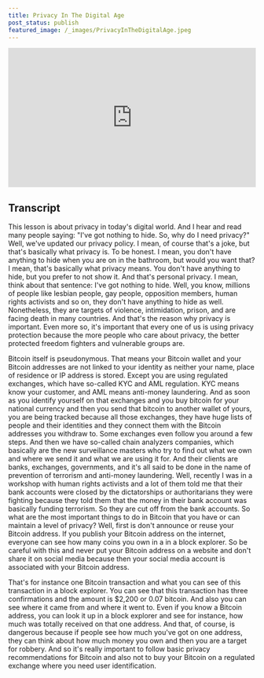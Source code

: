 ```yaml
---
title: Privacy In The Digital Age
post_status: publish
featured_image: /_images/PrivacyInTheDigitalAge.jpeg
---
```


<div style="padding:56.25% 0 0 0;position:relative;"><iframe src="https://player.vimeo.com/video/847600444?badge=0&amp;autopause=0&amp;player_id=0&amp;app_id=58479" frameborder="0" allow="autoplay; fullscreen; picture-in-picture" allowfullscreen style="position:absolute;top:0;left:0;width:100%;height:100%;" title="038 Privacy In The Digital Age"></iframe></div>

<div style="margin-bottom:30px;"></div>

## Transcript

This lesson is about privacy in today's digital world. And I hear and read many people saying: "I've got nothing to hide. So, why do I need privacy?" Well, we've updated our privacy policy. I mean, of course that's a joke, but that's basically what privacy is. To be honest. I mean, you don't have anything to hide when you are on in the bathroom, but would you want that? I mean, that's basically what privacy means. You don't have anything to hide, but you prefer to not show it. And that's personal privacy. I mean, think about that sentence: I've got nothing to hide. Well, you know, millions of people like lesbian people, gay people, opposition members, human rights activists and so on, they don't have anything to hide as well. Nonetheless, they are targets of violence, intimidation, prison, and are facing death in many countries. And that's the reason why privacy is important. Even more so, it's important that every one of us is using privacy protection because the more people who care about privacy, the better protected freedom fighters and vulnerable groups are. 

Bitcoin itself is pseudonymous. That means your Bitcoin wallet and your Bitcoin addresses are not linked to your identity as neither your name, place of residence or IP address is stored. Except you are using regulated exchanges, which have so-called KYC and AML regulation. KYC means know your customer, and AML means anti-money laundering. And as soon as you identify yourself on that exchanges and you buy bitcoin for your national currency and then you send that bitcoin to another wallet of yours, you are being tracked because all those exchanges, they have huge lists of people and their identities and they connect them with the Bitcoin addresses you withdraw to. Some exchanges even follow you around a few steps. And then we have so-called chain analyzers companies, which basically are the new surveillance masters who try to find out what we own and where we send it and what we are using it for. And their clients are banks, exchanges, governments, and it's all said to be done in the name of prevention of terrorism and anti-money laundering. Well, recently I was in a workshop with human rights activists and a lot of them told me that their bank accounts were closed by the dictatorships or authoritarians they were fighting because they told them that the money in their bank account was basically funding terrorism. So they are cut off from the bank accounts. So what are the most important things to do in Bitcoin that you have or can maintain a level of privacy? Well, first is don't announce or reuse your Bitcoin address. If you publish your Bitcoin address on the internet, everyone can see how many coins you own in a in a block explorer. So be careful with this and never put your Bitcoin address on a website and don't share it on social media because then your social media account is associated with your Bitcoin address. 

That's for instance one Bitcoin transaction and what you can see of this transaction in a block explorer. You can see that this transaction has three confirmations and the amount is $2,200 or 0.07 bitcoin. And also you can see where it came from and where it went to. Even if you know a Bitcoin address, you can look it up in a block explorer and see for instance, how much was totally received on that one address. And that, of course, is dangerous because if people see how much you've got on one address, they can think about how much money you own and then you are a target for robbery. And so it's really important to follow basic privacy recommendations for Bitcoin and also not to buy your Bitcoin on a regulated exchange where you need user identification.
